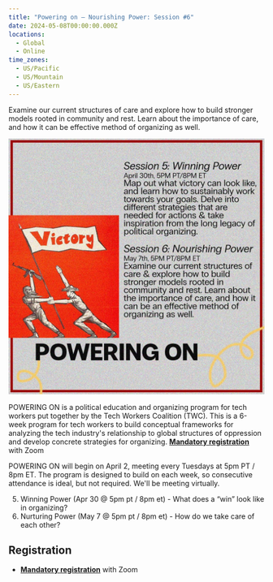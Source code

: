```yaml
---
title: "Powering on – Nourishing Power: Session #6"
date: 2024-05-08T00:00:00.000Z
locations:
  - Global
  - Online
time_zones:
  - US/Pacific
  - US/Mountain
  - US/Eastern
---
```

Examine our current structures of care and explore how to build stronger models rooted in community and rest. Learn about the importance of care, and how it can be effective method of organizing as well. 

![Session #5 Wielding Power](/assets/img/powering_on_5_6.jpeg)

POWERING ON is a political education and organizing program for tech workers put together by the Tech Workers Coalition (TWC). This is a 6-week program for tech workers to build conceptual frameworks for analyzing the tech industry's relationship to global structures of oppression and develop concrete strategies for organizing. **[Mandatory registration](https://us02web.zoom.us/meeting/register/tZAud-qupjorHNK-M40LT5iBNwPPs_hjPkXF)** with Zoom

POWERING ON will begin on April 2, meeting every Tuesdays at 5pm PT / 8pm ET. The program is designed to build on each week, so consecutive attendance is ideal, but not required. We'll be meeting virtually.

5. Winning Power (Apr 30 @ 5pm pt / 8pm et) - What does a “win” look like in organizing?    
6. Nurturing Power (May 7 @ 5pm pt / 8pm et) - How do we take care of each other?

## Registration

* **[Mandatory registration](https://us02web.zoom.us/meeting/register/tZAud-qupjorHNK-M40LT5iBNwPPs_hjPkXF)** with Zoom
